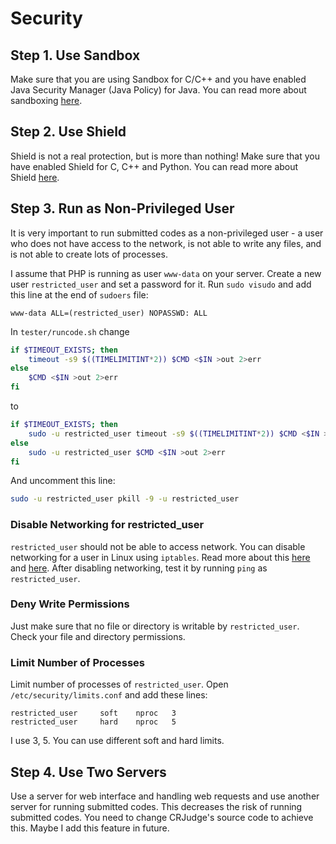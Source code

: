 # Security

## Step 1. Use Sandbox

Make sure that you are using Sandbox for C/C++ and you have enabled Java Security Manager (Java Policy) for Java. You can read more about sandboxing [here](sandboxing.md).

## Step 2. Use Shield

Shield is not a real protection, but is more than nothing! Make sure that you have enabled Shield for C, C++ and Python. You can read more about Shield [here](shield.md).

## Step 3. Run as Non-Privileged User

It is very important to run submitted codes as a non-privileged user - a user who does not have access to the network, is not able to write any files, and is not able to create lots of processes.

I assume that PHP is running as user `www-data` on your server.
Create a new user `restricted_user` and set a password for it.
Run `sudo visudo` and add this line at the end of `sudoers` file:
  
    www-data ALL=(restricted_user) NOPASSWD: ALL

In `tester/runcode.sh` change

```bash
if $TIMEOUT_EXISTS; then
	timeout -s9 $((TIMELIMITINT*2)) $CMD <$IN >out 2>err
else
	$CMD <$IN >out 2>err        
fi
```
to
```bash
if $TIMEOUT_EXISTS; then
	sudo -u restricted_user timeout -s9 $((TIMELIMITINT*2)) $CMD <$IN >out 2>err
else
	sudo -u restricted_user $CMD <$IN >out 2>err        
fi
```

And uncomment this line:
```bash
sudo -u restricted_user pkill -9 -u restricted_user
```

### Disable Networking for restricted_user
`restricted_user` should not be able to access network. You can disable networking for a user in Linux using `iptables`.
Read more about this [here](http://www.cyberciti.biz/tips/block-outgoing-network-access-for-a-single-user-from-my-server-using-iptables.html) and [here](http://askubuntu.com/questions/102005/disable-networking-for-specific-users).
After disabling networking, test it by running `ping` as `restricted_user`.

### Deny Write Permissions
Just make sure that no file or directory is writable by `restricted_user`. Check your file and directory permissions.

### Limit Number of Processes
Limit number of processes of `restricted_user`.
Open `/etc/security/limits.conf` and add these lines:

    restricted_user     soft    nproc   3
    restricted_user     hard    nproc   5

I use 3, 5. You can use different soft and hard limits.

## Step 4. Use Two Servers

Use a server for web interface and handling web requests and use another server for running submitted codes. This decreases the risk of running submitted codes. You need to change CRJudge's source code to achieve this. Maybe I add this feature in future.



